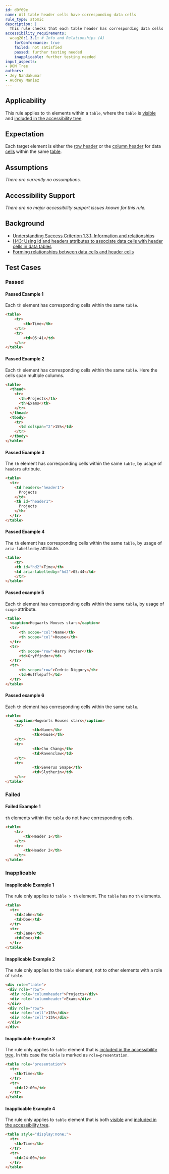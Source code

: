 ```yaml
---
id: d0f69e
name: All table header cells have corresponding data cells
rule_type: atomic
description: |
  This rule checks that each table header has corresponding data cells in a table element.
accessibility_requirements:
  wcag20:1.3.1: # Info and Relationships (A)
    forConformance: true
    failed: not satisfied
    passed: further testing needed
    inapplicable: further testing needed
input_aspects:
- DOM Tree
authors:
- Jey Nandakumar
- Audrey Maniez
---
```


## Applicability

This rule applies to `th` elements within a `table`, where the `table` is [visible](#visible) and [included in the accessibility tree](#included-in-the-accessibility-tree).

## Expectation

Each target element is either the [row header](https://www.w3.org/TR/html-aria/#index-aria-rowheader) or the [column header](https://www.w3.org/TR/html-aria/#index-aria-columnheader) for data [cells](https://www.w3.org/TR/html50/tabular-data.html#concept-cell) within the same [table](https://www.w3.org/TR/html50/tabular-data.html#concept-table).

## Assumptions

_There are currently no assumptions._

## Accessibility Support

_There are no major accessibility support issues known for this rule._

## Background

- [Understanding Success Criterion 1.3.1: Information and relationships](https://www.w3.org/WAI/WCAG21/Understanding/info-and-relationships.html)
- [H43: Using id and headers attributes to associate data cells with header cells in data tables](https://www.w3.org/WAI/WCAG21/Techniques/html/H43)
- [Forming relationships between data cells and header cells](https://html.spec.whatwg.org/multipage/tables.html#header-and-data-cell-semantics)

## Test Cases

### Passed

#### Passed Example 1

Each `th` element has corresponding cells within the same `table`.

```html
<table>
	<tr>
		<th>Time</th>
	</tr>
	<tr>
		<td>05:41</td>
	</tr>
</table>
```

#### Passed Example 2

Each `th` element has corresponding cells within the same `table`. Here the cells span multiple columns.

```html
<table>
  <thead>	
    <tr>
      <th>Projects</th>
      <th>Exams</th>
    </tr>
  </thead>
  <tbody>
    <tr>
      <td colspan="2">15%</td>
    </tr>
  </tbody>
</table>
```

#### Passed Example 3

The `th` element has corresponding cells within the same `table`, by usage of `headers` attribute.

```html
<table>
  <tr> 
    <td headers="header1">
      Projects
    </td>
    <th id="header1">
      Projects
    </th> 
  </tr>
</table>
```

#### Passed Example 4

The `th` element has corresponding cells within the same `table`, by usage of `aria-labelledby` attribute.

```html
<table>
	<tr>
    <th id="hd2">Time</th>
    <td aria-labelledby="hd2">05:44</td>
	</tr>
</table>
```

#### Passed example 5

Each `th` element has corresponding cells within the same `table`, by usage of `scope` attribute.

```html
<table>
  <caption>Hogwarts Houses stars</caption>
  <tr>
      <th scope="col">Name</th>
      <th scope="col">House</th>
  </tr>
  <tr>
      <th scope="row">Harry Potter</th>
      <td>Gryffindor</td>
  </tr>
  <tr>
      <th scope="row">Cedric Diggory</th>
      <td>Hufflepuff</td>
  </tr>
</table>
```

#### Passed example 6

Each `th` element has corresponding cells within the same `table`.

```html
<table>
	<caption>Hogwarts Houses stars</caption>
	<tr>
			<th>Name</th>
			<th>House</th>
	</tr>
	<tr>
			<th>Cho Chang</th>
			<td>Ravenclaw</td>
	</tr>
	<tr>
			<th>Severus Snape</th>
			<td>Slytherin</td>
	</tr>
</table>
```

### Failed

#### Failed Example 1

`th` elements within the `table` do not have corresponding cells.

```html
<table>
	<tr>
		<th>Header 1</th>
	</tr>
	<tr>
		<th>Header 2</th>
	</tr>
</table>
```

### Inapplicable

#### Inapplicable Example 1

The rule only applies to `table > th` element. The `table` has no `th` elements.

```html
<table>
  <tr>
    <td>John</td>
    <td>Doe</td>
  </tr>
  <tr>
    <td>Jane</td>
    <td>Doe</td>
  </tr>
</table>
```

#### Inapplicable Example 2

The rule only applies to the `table` element, not to other elements with a role of `table`.

```html
<div role="table">
 <div role="row">
  <div role="columnheader">Projects</div>
  <div role="columnheader">Exams</div>
 </div>
 <div role="row">
  <div role="cell">15%</div>
  <div role="cell">15%</div>
 </div>
</div>
```

#### Inapplicable Example 3

The rule only applies to `table` element that is [included in the accessibility tree](#included-in-the-accessibility-tree). In this case the `table` is marked as `role=presentation`.

```html
<table role="presentation">
  <tr> 
    <th>Time</th> 
  </tr>
  <tr> 
    <td>12:00</td> 
  </tr>
</table>
```

#### Inapplicable Example 4

The rule only applies to `table` element that is both [visible](#visible) and [included in the accessibility tree](#included-in-the-accessibility-tree).

```html
<table style="display:none;">
  <tr>  
    <th>Time</th> 
  </tr>
  <tr> 
    <td>24:00</td> 
  </tr>
</table>
```
